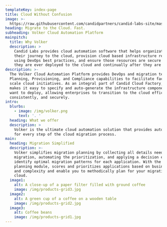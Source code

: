 ```yaml
---
templateKey: index-page
title: Cloud Without Confusion
image: >-
  https://raw.githubusercontent.com/candidpartners/candid-labs-site/master/static/img/dapper.jpg
heading: Migrate to the Cloud. Fast.
subheading: Volker Cloud Automation Platform
mainpitch:
  title: Why Volker
  description: >
    Candid Labs provides cloud automation software that helps organizations plan
    their journey to the cloud, provision cloud based infrastructure resources
    using DevOps best practices, and ensure those resources are secure before
    they are ever deployed to the cloud and continually after they are deployed.
description: >-
  The Volker Cloud Automation Platform provides DevOps and migration teams with
  Planning, Provisioning, and Compliance capabilities to facilitate factory
  scale cloud initiatives. As an integral part of Candid Cloud Factory, Volker
  makes it easy to specify and auto-generate the infrastructure components you
  want to deploy, allowing enterprises to transition to the cloud efficiently,
  consistently, and securely.
intro:
  blurbs:
    - image: /img/volker.png
      text: '. '
  heading: What we offer
  description: >
    Volker is the ultimate cloud automation solution that provides automation
    for every step of the cloud migration process.
main:
  heading: Migration Simplified
  description: >-
    Volker simplifies migration planning by collecting all details needed for a
    migration, automating the prioritization, and applying a decision engine to
    identify optimal migration patterns for each application. With the Volker
    planning module, scores and prioritizes applications based on business value
    and complexity and enable you to methodically plan for your migration to the
    cloud.
  image1:
    alt: A close-up of a paper filter filled with ground coffee
    image: /img/products-grid3.jpg
  image2:
    alt: A green cup of a coffee on a wooden table
    image: /img/products-grid2.jpg
  image3:
    alt: Coffee beans
    image: /img/products-grid1.jpg
---
```


